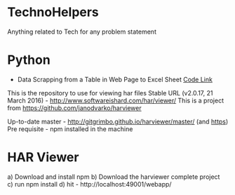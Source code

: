 # TechnoHelpers
Anything related to Tech for any problem statement

# Python
  * Data Scrapping from a Table in Web Page to Excel Sheet [Code Link](https://github.com/NiksTheLearner/TechnoHelpers/tree/Python)
  
  
  
  This is the repository to use for viewing har files	Stable URL (v2.0.17, 21 March 2016) - http://www.softwareishard.com/har/viewer/
This is a project from https://github.com/janodvarko/harviewer	

Up-to-date master - http://gitgrimbo.github.io/harviewer/master/ (and [https](https://gitgrimbo.github.io/harviewer/master/))
Pre requisite - npm installed in the machine	

# HAR Viewer
a) Download and install npm	
b) Download the harviewer complete project	
c) run npm install
d) hit - http://localhost:49001/webapp/
